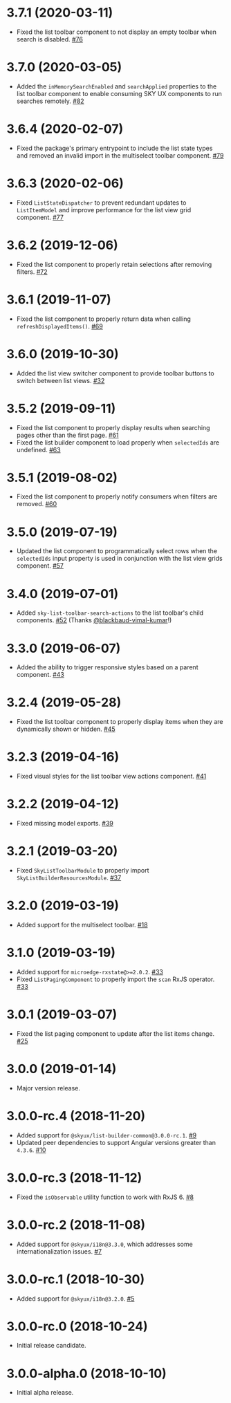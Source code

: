 # 3.7.1 (2020-03-11)

- Fixed the list toolbar component to not display an empty toolbar when search is disabled. [#76](https://github.com/blackbaud/skyux-list-builder/pull/76)

# 3.7.0 (2020-03-05)

- Added the `inMemorySearchEnabled` and `searchApplied` properties to the list toolbar component to enable consuming SKY UX components to run searches remotely. [#82](https://github.com/blackbaud/skyux-list-builder/pull/82)

# 3.6.4 (2020-02-07)

- Fixed the package's primary entrypoint to include the list state types and removed an invalid import in the multiselect toolbar component. [#79](https://github.com/blackbaud/skyux-list-builder/pull/79)

# 3.6.3 (2020-02-06)

- Fixed `ListStateDispatcher` to prevent redundant updates to `ListItemModel` and improve performance for the list view grid component. [#77](https://github.com/blackbaud/skyux-list-builder/pull/77)

# 3.6.2 (2019-12-06)

- Fixed the list component to properly retain selections after removing filters. [#72](https://github.com/blackbaud/skyux-list-builder/pull/72)

# 3.6.1 (2019-11-07)

- Fixed the list component to properly return data when calling `refreshDisplayedItems()`. [#69](https://github.com/blackbaud/skyux-list-builder/pull/69)

# 3.6.0 (2019-10-30)

- Added the list view switcher component to provide toolbar buttons to switch between list views. [#32](https://github.com/blackbaud/skyux-list-builder/pull/32)

# 3.5.2 (2019-09-11)

- Fixed the list component to properly display results when searching pages other than the first page. [#61](https://github.com/blackbaud/skyux-list-builder/pull/61)
- Fixed the list builder component to load properly when `selectedIds` are undefined. [#63](https://github.com/blackbaud/skyux-list-builder/pull/63)

# 3.5.1 (2019-08-02)

- Fixed the list component to properly notify consumers when filters are removed. [#60](https://github.com/blackbaud/skyux-list-builder/pull/60)

# 3.5.0 (2019-07-19)

- Updated the list component to programmatically select rows when the `selectedIds` input property is used in conjunction with the list view grids component. [#57](https://github.com/blackbaud/skyux-list-builder/pull/57)

# 3.4.0 (2019-07-01)

- Added `sky-list-toolbar-search-actions` to the list toolbar's child components. [#52](https://github.com/blackbaud/skyux-list-builder/pull/52) (Thanks [@blackbaud-vimal-kumar](https://github.com/blackbaud-vimal-kumar)!)

# 3.3.0 (2019-06-07)

- Added the ability to trigger responsive styles based on a parent component. [#43](https://github.com/blackbaud/skyux-list-builder/pull/43)

# 3.2.4 (2019-05-28)

- Fixed the list toolbar component to properly display items when they are dynamically shown or hidden. [#45](https://github.com/blackbaud/skyux-list-builder/pull/45)

# 3.2.3 (2019-04-16)

- Fixed visual styles for the list toolbar view actions component. [#41](https://github.com/blackbaud/skyux-list-builder/pull/41)

# 3.2.2 (2019-04-12)

- Fixed missing model exports. [#39](https://github.com/blackbaud/skyux-list-builder/pull/39)

# 3.2.1 (2019-03-20)

- Fixed `SkyListToolbarModule` to properly import `SkyListBuilderResourcesModule`. [#37](https://github.com/blackbaud/skyux-list-builder/pull/37/)

# 3.2.0 (2019-03-19)

- Added support for the multiselect toolbar. [#18](https://github.com/blackbaud/skyux-list-builder/pull/18/)

# 3.1.0 (2019-03-19)

- Added support for `microedge-rxstate@>=2.0.2`. [#33](https://github.com/blackbaud/skyux-list-builder/pull/33)
- Fixed `ListPagingComponent` to properly import the `scan` RxJS operator. [#33](https://github.com/blackbaud/skyux-list-builder/pull/33)

# 3.0.1 (2019-03-07)

- Fixed the list paging component to update after the list items change. [#25](https://github.com/blackbaud/skyux-list-builder/pull/25)

# 3.0.0 (2019-01-14)

- Major version release.

# 3.0.0-rc.4 (2018-11-20)

 - Added support for `@skyux/list-builder-common@3.0.0-rc.1`. [#9](https://github.com/blackbaud/skyux-list-builder/pull/9)
 - Updated peer dependencies to support Angular versions greater than `4.3.6`. [#10](https://github.com/blackbaud/skyux-list-builder/pull/10)

# 3.0.0-rc.3 (2018-11-12)

- Fixed the `isObservable` utility function to work with RxJS 6. [#8](https://github.com/blackbaud/skyux-list-builder/pull/8)

# 3.0.0-rc.2 (2018-11-08)

- Added support for `@skyux/i18n@3.3.0`, which addresses some internationalization issues. [#7](https://github.com/blackbaud/skyux-list-builder/pull/7)

# 3.0.0-rc.1 (2018-10-30)

- Added support for `@skyux/i18n@3.2.0`. [#5](https://github.com/blackbaud/skyux-list-builder/pull/5)

# 3.0.0-rc.0 (2018-10-24)

- Initial release candidate.

# 3.0.0-alpha.0 (2018-10-10)

- Initial alpha release.
